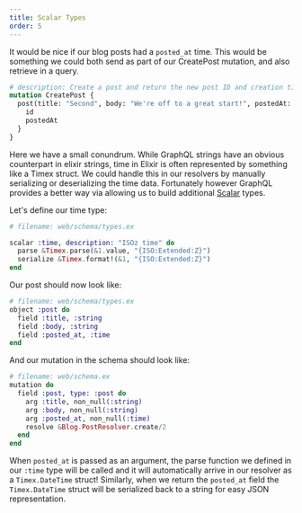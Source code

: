 ```yaml
---
title: Scalar Types
order: 5
---
```


It would be nice if our blog posts had a `posted_at` time. This would
be something we could both send as part of our CreatePost mutation,
and also retrieve in a query.

```graphql
# description: Create a post and return the new post ID and creation time.
mutation CreatePost {
  post(title: "Second", body: "We're off to a great start!", postedAt: "2016-01-19T16:07:37Z") {
    id
    postedAt
  }
}
```

Here we have a small conundrum. While GraphQL strings have an obvious
counterpart in elixir strings, time in Elixir is often represented by
something like a Timex struct. We could handle this in our resolvers
by manually serializing or deserializing the time data. Fortunately
however GraphQL provides a better way via allowing us to build
additional
[Scalar](http://hexdocs.pm/absinthe/Absinthe.Type.Scalar.html) types.

Let's define our time type:

```elixir
# filename: web/schema/types.ex

scalar :time, description: "ISOz time" do
  parse &Timex.parse(&1.value, "{ISO:Extended:Z}")
  serialize &Timex.format!(&1, "{ISO:Extended:Z}")
end
```

Our post should now look like:

```elixir
# filename: web/schema/types.ex
object :post do
  field :title, :string
  field :body, :string
  field :posted_at, :time
end
```

And our mutation in the schema should look like:

```elixir
# filename: web/schema.ex
mutation do
  field :post, type: :post do
    arg :title, non_null(:string)
    arg :body, non_null(:string)
    arg :posted_at, non_null(:time)
    resolve &Blog.PostResolver.create/2
  end
end
```

When `posted_at` is passed as an argument, the parse function we
defined in our `:time` type will be called and it will automatically
arrive in our resolver as a `Timex.DateTime` struct! Similarly, when
we return the `posted_at` field the `Timex.DateTime` struct will be
serialized back to a string for easy JSON representation.
